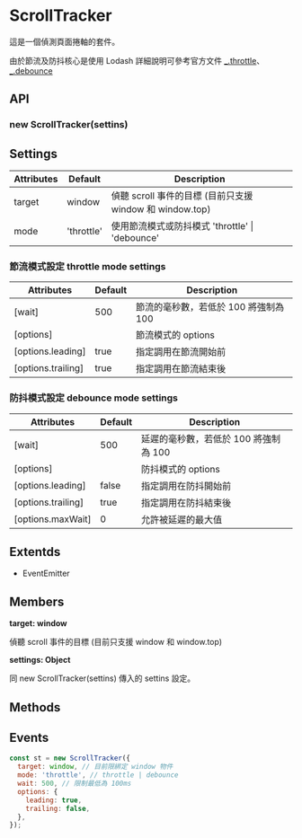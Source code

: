 # ScrollTracker

這是一個偵測頁面捲軸的套件。

由於節流及防抖核心是使用 Lodash 詳細說明可參考官方文件 [_.throttle](https://www.lodashjs.com/docs/lodash.throttle)、[_.debounce](https://www.lodashjs.com/docs/lodash.debounce)

## API

### new ScrollTracker(settins)

## Settings
| Attributes | Default | Description | 
| - | - | - |
| target | window | 偵聽 scroll 事件的目標 (目前只支援 window 和 window.top) |
| mode | 'throttle' | 使用節流模式或防抖模式 'throttle' \| 'debounce' |

### 節流模式設定 throttle mode settings
| Attributes | Default | Description | 
| - | - | - |
| [wait] | 500 | 節流的毫秒數，若低於 100 將強制為 100 |
| [options] |  | 節流模式的 options |
| [options.leading] | true | 指定調用在節流開始前 |
| [options.trailing] | true | 指定調用在節流結束後 |

### 防抖模式設定 debounce mode settings
| Attributes | Default | Description | 
| - | - | - |
| [wait] | 500 | 延遲的毫秒數，若低於 100 將強制為 100 |
| [options] |  | 防抖模式的 options |
| [options.leading] | false | 指定調用在防抖開始前 |
| [options.trailing] | true | 指定調用在防抖結束後 |
| [options.maxWait] | 0 | 允許被延遲的最大值 |

## Extentds
-  EventEmitter

## Members

**target: window**

偵聽 scroll 事件的目標 (目前只支援 window 和 window.top)

**settings: Object**

同 new ScrollTracker(settins) 傳入的 settins 設定。

## Methods

## Events

```js
const st = new ScrollTracker({
  target: window, // 目前限綁定 window 物件
  mode: 'throttle', // throttle | debounce
  wait: 500, // 限制最低為 100ms
  options: {
    leading: true,
    trailing: false,
  },
});
```
